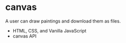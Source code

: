 # canvas

A user can draw paintings and download them as files.

- HTML, CSS, and Vanilla JavaScript
- canvas API
